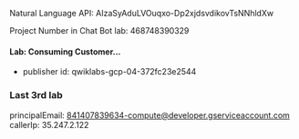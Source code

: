 Natural Language API: AIzaSyAduLVOuqxo-Dp2xjdsvdikovTsNNhldXw

Project Number in Chat Bot lab: 468748390329

#### Lab: Consuming Customer...
- publisher id: qwiklabs-gcp-04-372fc23e2544

### Last 3rd lab
principalEmail: 841407839634-compute@developer.gserviceaccount.com
callerIp: 35.247.2.122
